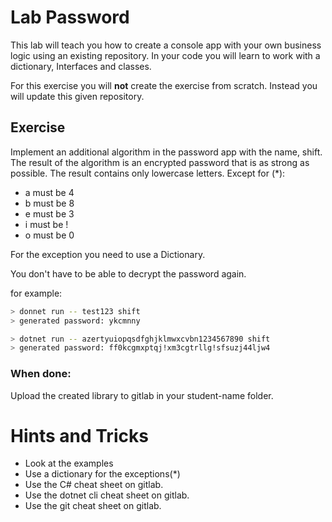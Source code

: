 # Lab Password

This lab will teach you how to create a console app with your own business logic using an existing repository. In your code you will learn to work with a dictionary, Interfaces and classes.

For this exercise you will **not** create the exercise from scratch. Instead you will update this given repository.

## Exercise

Implement an additional algorithm in the password app with the name, shift. The result of the algorithm is an encrypted password that is as strong as possible. The result contains only lowercase letters.
Except for (\*):

- a must be 4
- b must be 8
- e must be 3
- i must be !
- o must be 0

For the exception you need to use a Dictionary.

You don't have to be able to decrypt the password again.

for example:

```bash
> donnet run -- test123 shift
> generated password: ykcmnny

> dotnet run -- azertyuiopqsdfghjklmwxcvbn1234567890 shift
> generated password: ff0kcgmxptqj!xm3cgtrllg!sfsuzj44ljw4
```

### When done:

Upload the created library to gitlab in your student-name folder.

# Hints and Tricks

- Look at the examples
- Use a dictionary for the exceptions(\*)
- Use the C# cheat sheet on gitlab.
- Use the dotnet cli cheat sheet on gitlab.
- Use the git cheat sheet on gitlab.
